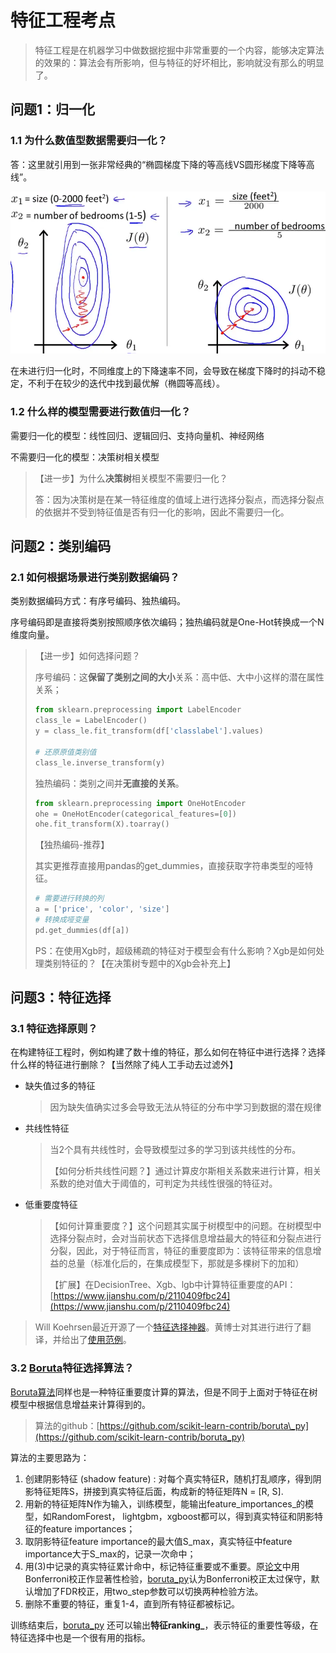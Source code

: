 # 特征工程考点

> 特征工程是在机器学习中做数据挖掘中非常重要的一个内容，能够决定算法的效果的：算法会有所影响，但与特征的好坏相比，影响就没有那么的明显了。

## 问题1：归一化

### 1.1 为什么数值型数据需要归一化？

答：这里就引用到一张非常经典的“椭圆梯度下降的等高线VS圆形梯度下降等高线”。

![](https://raw.githubusercontent.com/anxiang1836/FigureBed/master/img/20200130145310.png)

在未进行归一化时，不同维度上的下降速率不同，会导致在梯度下降时的抖动不稳定，不利于在较少的迭代中找到最优解（椭圆等高线）。

### 1.2 什么样的模型需要进行数值归一化？

需要归一化的模型：线性回归、逻辑回归、支持向量机、神经网络

不需要归一化的模型：决策树相关模型

> 【进一步】为什么**决策树**相关模型不需要归一化？
>
> 答：因为决策树是在某一特征维度的值域上进行选择分裂点，而选择分裂点的依据并不受到特征值是否有归一化的影响，因此不需要归一化。

## 问题2：类别编码

### 2.1 如何根据场景进行类别数据编码？

类别数据编码方式：有序号编码、独热编码。

序号编码即是直接将类别按照顺序依次编码；独热编码就是One-Hot转换成一个N维度向量。

> 【进一步】如何选择问题？
>
> 序号编码：这**保留了类别之间的大小**关系：高中低、大中小这样的潜在属性关系；
>
> ```python
> from sklearn.preprocessing import LabelEncoder
> class_le = LabelEncoder()
> y = class_le.fit_transform(df['classlabel'].values)
>
> # 还原原值类别值
> class_le.inverse_transform(y)
> ```
>
> 独热编码：类别之间并**无直接的关系**。
>
> ```python
> from sklearn.preprocessing import OneHotEncoder
> ohe = OneHotEncoder(categorical_features=[0])
> ohe.fit_transform(X).toarray()
> ```
>
> 【独热编码-推荐】
>
> 其实更推荐直接用pandas的get\_dummies，直接获取字符串类型的哑特征。
>
> ```python
> # 需要进行转换的列
> a = ['price', 'color', 'size']
> # 转换成哑变量
> pd.get_dummies(df[a])
> ```
>
> PS：在使用Xgb时，超级稀疏的特征对于模型会有什么影响？Xgb是如何处理类别特征的？【在决策树专题中的Xgb会补充上】

## 问题3：特征选择

### 3.1 特征选择原则？

在构建特征工程时，例如构建了数十维的特征，那么如何在特征中进行选择？选择什么样的特征进行删除？【当然除了纯人工手动去过滤外】

* 缺失值过多的特征

  > 因为缺失值确实过多会导致无法从特征的分布中学习到数据的潜在规律

* 共线性特征

  > 当2个具有共线性时，会导致模型过多的学习到该共线性的分布。
  >
  > 【如何分析共线性问题？】通过计算皮尔斯相关系数来进行计算，相关系数的绝对值大于阈值的，可判定为共线性很强的特征对。

* 低重要度特征

  > 【如何计算重要度？】这个问题其实属于树模型中的问题。在树模型中选择分裂点时，会对当前状态下选择信息增益最大的特征和分裂点进行分裂，因此，对于特征而言，特征的重要度即为：该特征带来的信息增益的总量（标准化后的，在集成模型下，那就是多棵树下的加和）
  >
  > 【扩展】在DecisionTree、Xgb、lgb中计算特征重要度的API：[https://www.jianshu.com/p/2110409fbc24](https://www.jianshu.com/p/2110409fbc24)

> Will Koehrsen最近开源了一个[特征选择神器](https://github.com/WillKoehrsen/feature-selector)。黄博士对其进行进行了翻译，并给出了[使用范例](https://mp.weixin.qq.com/s/X7Z36KTAkoFLWanCIym8OQ)。

### 3.2 [Boruta](https://github.com/scikit-learn-contrib/boruta_py)特征选择算法？

[Boruta算法](https://github.com/scikit-learn-contrib/boruta_py)同样也是一种特征重要度计算的算法，但是不同于上面对于特征在树模型中根据信息增益来计算得到的。

> 算法的github：[https://github.com/scikit-learn-contrib/boruta\_py](https://github.com/scikit-learn-contrib/boruta_py)

算法的主要思路为：

1. 创建阴影特征 \(shadow feature\) : 对每个真实特征R，随机打乱顺序，得到阴影特征矩阵S，拼接到真实特征后面，构成新的特征矩阵N = \[R, S\].
2. 用新的特征矩阵N作为输入，训练模型，能输出feature_importances_的模型，如RandomForest， lightgbm，xgboost都可以，得到真实特征和阴影特征的feature importances；
3. 取阴影特征feature importance的最大值S\_max，真实特征中feature importance大于S\_max的，记录一次命中；
4. 用\(3\)中记录的真实特征累计命中，标记特征重要或不重要。原[论文](https://www.jstatsoft.org/article/view/v036i11)中用Bonferroni校正作显著性检验，[boruta\_py](https://github.com/scikit-learn-contrib/boruta_py)认为Bonferroni校正太过保守，默认增加了FDR校正，用two\_step参数可以切换两种检验方法。
5. 删除不重要的特征，重复1-4，直到所有特征都被标记。

训练结束后，[boruta\_py](https://github.com/scikit-learn-contrib/boruta_py) 还可以输出**特征ranking\_**，表示特征的重要性等级，在特征选择中也是一个很有用的指标。

